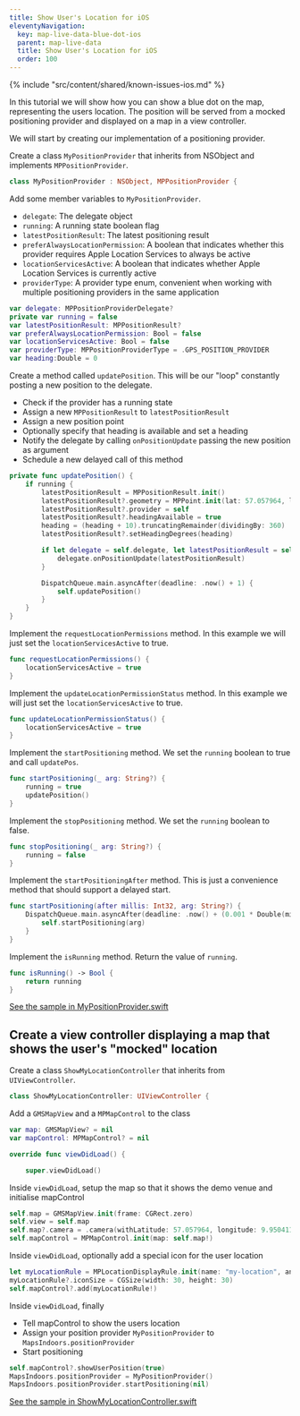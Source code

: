 ```yaml
---
title: Show User's Location for iOS
eleventyNavigation:
  key: map-live-data-blue-dot-ios
  parent: map-live-data
  title: Show User's Location for iOS
  order: 100
---
```


<!-- Known Issues -->
{% include "src/content/shared/known-issues-ios.md" %}

In this tutorial we will show how you can show a blue dot on the map, representing the users location. The position will be served from a mocked positioning provider and displayed on a map in a view controller.

We will start by creating our implementation of a positioning provider.

Create a class `MyPositionProvider` that inherits from NSObject and implements `MPPositionProvider`.

```swift
class MyPositionProvider : NSObject, MPPositionProvider {
```

Add some member variables to `MyPositionProvider`.

* `delegate`: The delegate object
* `running`: A running state boolean flag
* `latestPositionResult`: The latest positioning result
* `preferAlwaysLocationPermission`: A boolean that indicates whether this provider requires Apple Location Services to always be active
* `locationServicesActive`: A boolean that indicates whether Apple Location Services is currently active
* `providerType`: A provider type enum, convenient when working with multiple positioning providers in the same application

```swift
var delegate: MPPositionProviderDelegate?
private var running = false
var latestPositionResult: MPPositionResult?
var preferAlwaysLocationPermission: Bool = false
var locationServicesActive: Bool = false
var providerType: MPPositionProviderType = .GPS_POSITION_PROVIDER
var heading:Double = 0
```

Create a method called `updatePosition`. This will be our "loop" constantly posting a new position to the delegate.

* Check if the provider has a running state
* Assign a new `MPPositionResult` to `latestPositionResult`
* Assign a new position point
* Optionally specify that heading is available and set a heading
* Notify the delegate by calling `onPositionUpdate` passing the new position as argument
* Schedule a new delayed call of this method

```swift
private func updatePosition() {
    if running {
        latestPositionResult = MPPositionResult.init()
        latestPositionResult?.geometry = MPPoint.init(lat: 57.057964, lon: 9.9504112)
        latestPositionResult?.provider = self
        latestPositionResult?.headingAvailable = true
        heading = (heading + 10).truncatingRemainder(dividingBy: 360)
        latestPositionResult?.setHeadingDegrees(heading)

        if let delegate = self.delegate, let latestPositionResult = self.latestPositionResult {
            delegate.onPositionUpdate(latestPositionResult)
        }

        DispatchQueue.main.asyncAfter(deadline: .now() + 1) {
            self.updatePosition()
        }
    }
}
```

Implement the `requestLocationPermissions` method. In this example we will just set the `locationServicesActive` to true.

```swift
func requestLocationPermissions() {
    locationServicesActive = true
}
```

Implement the `updateLocationPermissionStatus` method. In this example we will just set the `locationServicesActive` to true.

```swift
func updateLocationPermissionStatus() {
    locationServicesActive = true
}
```

Implement the `startPositioning` method. We set the `running` boolean to true and call `updatePos`.

```swift
func startPositioning(_ arg: String?) {
    running = true
    updatePosition()
}
```

Implement the `stopPositioning` method. We set the `running` boolean to false.

```swift
func stopPositioning(_ arg: String?) {
    running = false
}
```

Implement the `startPositioningAfter` method. This is just a convenience method that should support a delayed start.

```swift
func startPositioning(after millis: Int32, arg: String?) {
    DispatchQueue.main.asyncAfter(deadline: .now() + (0.001 * Double(millis))) {
        self.startPositioning(arg)
    }
}
```

Implement the `isRunning` method. Return the value of `running`.

```swift
func isRunning() -> Bool {
    return running
}
```

[See the sample in MyPositionProvider.swift](https://github.com/MapsIndoors/MapsIndoorsIOS/blob/master/Example/DemoSamples/Show%20My%20Location/MyPositionProvider.swift)

## Create a view controller displaying a map that shows the user's "mocked" location

Create a class `ShowMyLocationController` that inherits from `UIViewController`.

```swift
class ShowMyLocationController: UIViewController {
```

Add a `GMSMapView` and a `MPMapControl` to the class

```swift
var map: GMSMapView? = nil
var mapControl: MPMapControl? = nil

override func viewDidLoad() {

    super.viewDidLoad()
```

Inside `viewDidLoad`, setup the map so that it shows the demo venue and initialise mapControl

```swift
self.map = GMSMapView.init(frame: CGRect.zero)
self.view = self.map
self.map?.camera = .camera(withLatitude: 57.057964, longitude: 9.9504112, zoom: 20)
self.mapControl = MPMapControl.init(map: self.map!)
```

Inside `viewDidLoad`, optionally add a special icon for the user location

```swift
let myLocationRule = MPLocationDisplayRule.init(name: "my-location", andIcon: UIImage.init(named: "MyLocationDirection"), andZoomLevelOn: 0)
myLocationRule?.iconSize = CGSize(width: 30, height: 30)
self.mapControl?.add(myLocationRule!)
```

Inside `viewDidLoad`, finally

* Tell mapControl to show the users location
* Assign your position provider `MyPositionProvider` to `MapsIndoors.positionProvider`
* Start positioning

```swift
self.mapControl?.showUserPosition(true)
MapsIndoors.positionProvider = MyPositionProvider()
MapsIndoors.positionProvider.startPositioning(nil)
```

[See the sample in ShowMyLocationController.swift](https://github.com/MapsIndoors/MapsIndoorsIOS/blob/master/Example/DemoSamples/Show%20My%20Location/ShowMyLocationController.swift)
